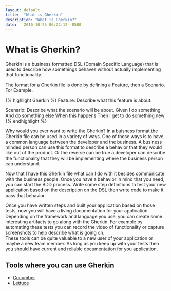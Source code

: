 ```yaml
---
layout: default
title:  "What is Gherkin"
description: "What is Gherkin?"
date:   2016-10-25 06:22:12 -0500
---
```

# What is Gherkin?

Gherkin is a business formatted DSL (Domain Specific Language) that is used to
describe how somethings behaves without actually implementing that functionality.

The format for a Gherkin file is done by defining a Feature, then a Scenario.
For Example.

{% highlight Gherkin %}
Feature: Describe what this feature is about.

  Scenario: Describe what the scenario will be about.
    Given I do something
    And do something else
    When this happens
    Then I get to do something new
{% endhighlight %}

Why would you ever want to write the Gherkin?  In a buisness format the Gherkin
file can be used in a variety of ways.  One of those ways is to have a common
language between the developer and the business. A business minded person can
use this format to describe a behavior that they would like out of the product.
Or the reverse can be true a developer can describe the functionality that they
will be implementing where the business person can understand.  

Now that I have this Gherkin file what can I do with it besides communicate with
the business people.  Once you have a behavior in mind that you need, you can
start the BDD process.  Write some step definitions to test your new application
based on the description on the DSL then write code to make it pass that behavior.

Once you have written steps and built your application based on those tests, now
you will have a living documentation for your application.  Depending on the
framework and language you use, you can create some interesting artifacts to go
along with the Gherkin.  For example by automating these tests you can record the
video of functionality or capture screenshots to help describe what is going on.  
These tools can be quite valuable to a new user of your application or maybe a new
team member.  As long as you keep up with your tests then you should have current
and reliable documentation for you application.

## Tools where you can use Gherkin
* [Cucumber](/book/cucumber/about_cucumber.html)
* [Lettuce](/book/lettuce/about_lettuce.html)
